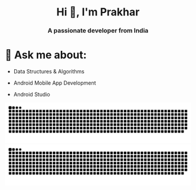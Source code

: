 <h1 align="center">Hi 👋, I'm Prakhar</h1>
<h3 align="center">A passionate developer from India</h3>


<h1>💬 <b>Ask me about:</b></h1>

-  Data Structures & Algorithms

-  Android Mobile App Development

-  Android Studio


![github contribution grid snake animation](https://github.com/Prakhar1701/Prakhar1701/blob/output/github-contribution-grid-snake-dark.svg#gh-dark-mode-only)![github contribution grid snake animation](https://github.com/Prakhar1701/Prakhar1701/blob/output/github-contribution-grid-snake.svg#gh-light-mode-only)

